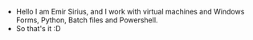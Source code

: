 -  Hello I am Emir Sirius, and I work with virtual machines and Windows Forms, Python, Batch files and Powershell.
-  So that's it :D
